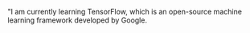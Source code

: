 "I am currently learning TensorFlow, which is an open-source machine learning framework developed by Google.
